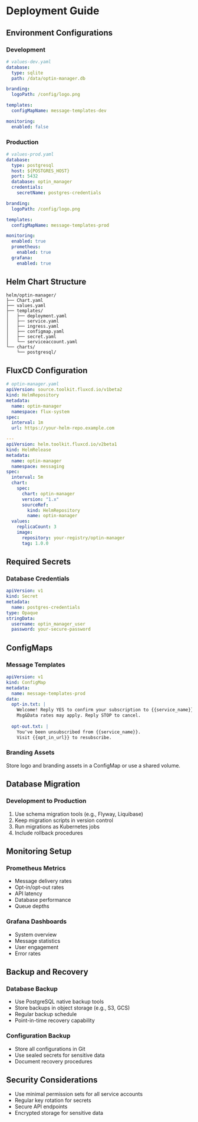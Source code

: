 # Deployment Guide

## Environment Configurations

### Development
```yaml
# values-dev.yaml
database:
  type: sqlite
  path: /data/optin-manager.db

branding:
  logoPath: /config/logo.png

templates:
  configMapName: message-templates-dev

monitoring:
  enabled: false
```

### Production
```yaml
# values-prod.yaml
database:
  type: postgresql
  host: ${POSTGRES_HOST}
  port: 5432
  database: optin_manager
  credentials:
    secretName: postgres-credentials

branding:
  logoPath: /config/logo.png

templates:
  configMapName: message-templates-prod

monitoring:
  enabled: true
  prometheus:
    enabled: true
  grafana:
    enabled: true
```

## Helm Chart Structure
```
helm/optin-manager/
├── Chart.yaml
├── values.yaml
├── templates/
│   ├── deployment.yaml
│   ├── service.yaml
│   ├── ingress.yaml
│   ├── configmap.yaml
│   ├── secret.yaml
│   └── serviceaccount.yaml
└── charts/
    └── postgresql/
```

## FluxCD Configuration
```yaml
# optin-manager.yaml
apiVersion: source.toolkit.fluxcd.io/v1beta2
kind: HelmRepository
metadata:
  name: optin-manager
  namespace: flux-system
spec:
  interval: 1m
  url: https://your-helm-repo.example.com

---
apiVersion: helm.toolkit.fluxcd.io/v2beta1
kind: HelmRelease
metadata:
  name: optin-manager
  namespace: messaging
spec:
  interval: 5m
  chart:
    spec:
      chart: optin-manager
      version: "1.x"
      sourceRef:
        kind: HelmRepository
        name: optin-manager
  values:
    replicaCount: 3
    image:
      repository: your-registry/optin-manager
      tag: 1.0.0
```

## Required Secrets

### Database Credentials
```yaml
apiVersion: v1
kind: Secret
metadata:
  name: postgres-credentials
type: Opaque
stringData:
  username: optin_manager_user
  password: your-secure-password
```

## ConfigMaps

### Message Templates
```yaml
apiVersion: v1
kind: ConfigMap
metadata:
  name: message-templates-prod
data:
  opt-in.txt: |
    Welcome! Reply YES to confirm your subscription to {{service_name}}.
    Msg&Data rates may apply. Reply STOP to cancel.
  
  opt-out.txt: |
    You've been unsubscribed from {{service_name}}. 
    Visit {{opt_in_url}} to resubscribe.
```

### Branding Assets
Store logo and branding assets in a ConfigMap or use a shared volume.

## Database Migration

### Development to Production
1. Use schema migration tools (e.g., Flyway, Liquibase)
2. Keep migration scripts in version control
3. Run migrations as Kubernetes jobs
4. Include rollback procedures

## Monitoring Setup

### Prometheus Metrics
- Message delivery rates
- Opt-in/opt-out rates
- API latency
- Database performance
- Queue depths

### Grafana Dashboards
- System overview
- Message statistics
- User engagement
- Error rates

## Backup and Recovery

### Database Backup
- Use PostgreSQL native backup tools
- Store backups in object storage (e.g., S3, GCS)
- Regular backup schedule
- Point-in-time recovery capability

### Configuration Backup
- Store all configurations in Git
- Use sealed secrets for sensitive data
- Document recovery procedures

## Security Considerations

- Use minimal permission sets for all service accounts
- Regular key rotation for secrets
- Secure API endpoints
- Encrypted storage for sensitive data
